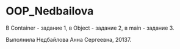 # OOP_Nedbailova
В Container - задание 1, в Object - задание 2, в main - задание 3.

Выполнила Недбайлова Анна Сергеевна, 20137.
